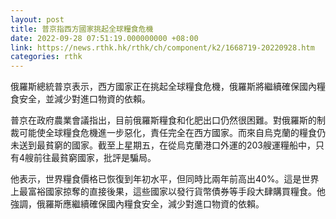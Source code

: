 ```yaml
---
layout: post
title: 普京指西方國家挑起全球糧食危機
date: 2022-09-28 07:51:19.000000000 +08:00
link: https://news.rthk.hk/rthk/ch/component/k2/1668719-20220928.htm
categories: rthk
---
```


俄羅斯總統普京表示，西方國家正在挑起全球糧食危機，俄羅斯將繼續確保國內糧食安全，並減少對進口物資的依賴。 

普京在政府農業會議指出，目前俄羅斯糧食和化肥出口仍然很困難。對俄羅斯的制裁可能使全球糧食危機進一步惡化，責任完全在西方國家。而來自烏克蘭的糧食仍未送到最貧窮的國家。截至上星期五，在從烏克蘭港口外運的203艘運糧船中，只有4艘前往最貧窮國家，批評是騙局。 

他表示，世界糧食價格已恢復到年初水平，但同時比兩年前高出40%。這是世界上最富裕國家掠奪的直接後果，這些國家以發行貨幣債券等手段大肆購買糧食。他強調，俄羅斯應繼續確保國內糧食安全，減少對進口物資的依賴。
